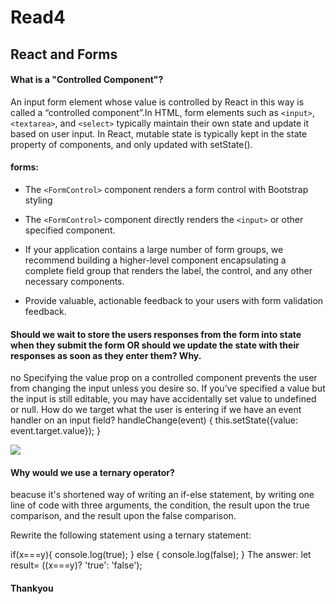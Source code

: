 # Read4

## React and Forms

#### What is a "Controlled Component"?

An input form element whose value is controlled by React in this way is called a “controlled component”.In HTML, form elements such as `<input>`, `<textarea>`, and `<select>` typically maintain their own state and update it based on user input. In React, mutable state is typically kept in the state property of components, and only updated with setState().

#### forms:

* The `<FormControl>` component renders a form control with Bootstrap styling

* The `<FormControl>` component directly renders the `<input>` or other specified component.

* If your application contains a large number of form groups, we recommend building a higher-level component encapsulating a complete field group that renders the label, the control, and any other necessary components.

* Provide valuable, actionable feedback to your users with form validation feedback.

#### Should we wait to store the users responses from the form into state when they submit the form OR should we update the state with their responses as soon as they enter them? Why.

no Specifying the value prop on a controlled component prevents the user from changing the input unless you desire so. If you’ve specified a value but the input is still editable, you may have accidentally set value to undefined or null. How do we target what the user is entering if we have an event handler on an input field? handleChange(event) { this.setState({value: event.target.value}); }

![](/mnt/c/Users/user/asac/reading-notes/68747470733a2f2f66696c65732e737065616b65726465636b2e636f6d2f70726573656e746174696f6e732f66363132376131616561656634653161393436373864303063353337356263652f736c6964655f33352e6a7067.jpg)

#### Why would we use a ternary operator?

beacuse it's shortened way of writing an if-else statement, by writing one line of code with three arguments, the condition, the result upon the true comparison, and the result upon the false comparison.

Rewrite the following statement using a ternary statement:

if(x===y){ console.log(true); } else { console.log(false); } The answer: let result= ((x===y)? 'true': 'false');

#### Thankyou